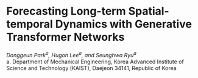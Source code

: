 # Forecasting Long-term Spatial-temporal Dynamics with Generative Transformer Networks

*Donggeun Park<sup>a</sup>, Hugon Lee<sup>a</sup>, and Seunghwa Ryu<sup>*a</sup>**
<br> a. Department of Mechanical Engineering, Korea Advanced Institute of Science and Technology (KAIST), Daejeon 34141, Republic of Korea
<br>

